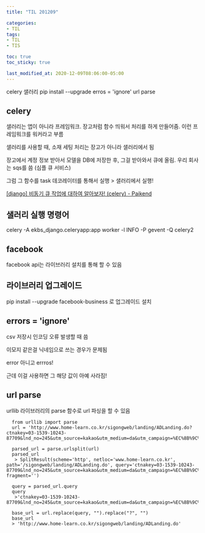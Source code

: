 ```yaml
---
title: "TIL 201209"

categories:
- TIL
tags:
- TIL
- TIS

toc: true
toc_sticky: true

last_modified_at: 2020-12-09T08:06:00-05:00
---
```

celery 샐러리 pip install --upgrade erros = 'ignore' url parse

## celery

샐러리는 앱이 아니라 프레임워크. 장고처럼 함수 띄워서 처리를 하게 만들어줌. 이런 프레임워크를 워커라고 부름

샐러리를 사용할 때, 소재 세팅 처리는 장고가 아니라 샐러리에서 됨

장고에서 계정 정보 받아서 모델을 DB에 저장한 후, 그걸 받아와서 큐에 올림. 우리 회사는 sqs를 씀 (심플 큐 서비스)

그럼 그 함수를 task 데코레이터를 통해서 실행 > 샐러리에서 실행!

[\[django\] 비동기 큐 작업에 대하여 알아보자! (celery) - Paikend](https://paikgyeong.tistory.com/17)

## 샐러리 실행 명령어

celery -A ekbs_django.celeryapp:app worker -l INFO -P gevent -Q celery2

## facebook 

facebook api는 라이브러리 설치를 통해 할 수 있음

## 라이브러리 업그레이드

pip install --upgrade facebook-business 로 업그레이드 설치

## errors = 'ignore'

csv 저장시 인코딩 오류 발생할 때 씀

이모지 같은걸 닉네임으로 쓰는 경우가 문제됨

error 아니고 errros!

근데 이걸 사용하면 그 해당 값이 아예 사라짐!

## url parse

urllib 라이브러리의 parse 함수로 url 파싱을 할 수 있음

      from urllib import parse
      url = 'http://www.home-learn.co.kr/sigongweb/landing/ADLanding.do?ctnakey=03-1539-10243-87709&lnd_no=245&utm_source=kakao&utm_medium=da&utm_campaign=%EC%8B%9C%EA%B3%B5%EA%B5%90%EC%9C%A1_Mobile&utm_group=%EC%B9%B4%EC%B9%B4%EC%98%A4%EC%8A%A4%ED%86%A0%EB%A6%AC_3140_4&utm_term=%EB%8B%A4%EA%B0%96%EA%B3%A0%EC%9E%88%EB%8B%A4_%EC%8B%9C%ED%97%98%EC%A7%80%EA%B5%90%EC%9E%AC%EB%B9%84%EA%B5%90_%EB%8B%AC%EC%9D%B8_1200x628'
      
      parsed_url = parse.urlsplit(url)
      parsed_url 
       > SplitResult(scheme='http', netloc='www.home-learn.co.kr', path='/sigongweb/landing/ADLanding.do', query='ctnakey=03-1539-10243-87709&lnd_no=245&utm_source=kakao&utm_medium=da&utm_campaign=%EC%8B%9C%EA%B3%B5%EA%B5%90%EC%9C%A1_Mobile&utm_group=%EC%B9%B4%EC%B9%B4%EC%98%A4%EC%8A%A4%ED%86%A0%EB%A6%AC_3140_4&utm_term=%EB%8B%A4%EA%B0%96%EA%B3%A0%EC%9E%88%EB%8B%A4_%EC%8B%9C%ED%97%98%EC%A7%80%EA%B5%90%EC%9E%AC%EB%B9%84%EA%B5%90_%EB%8B%AC%EC%9D%B8_1200x628', fragment='')
      
      query = parsed_url.query
      query 
       >'ctnakey=03-1539-10243-87709&lnd_no=245&utm_source=kakao&utm_medium=da&utm_campaign=%EC%8B%9C%EA%B3%B5%EA%B5%90%EC%9C%A1_Mobile&utm_group=%EC%B9%B4%EC%B9%B4%EC%98%A4%EC%8A%A4%ED%86%A0%EB%A6%AC_3140_4&utm_term=%EB%8B%A4%EA%B0%96%EA%B3%A0%EC%9E%88%EB%8B%A4_%EC%8B%9C%ED%97%98%EC%A7%80%EA%B5%90%EC%9E%AC%EB%B9%84%EA%B5%90_%EB%8B%AC%EC%9D%B8_1200x628'
      
      base_url = url.replace(query, "").replace("?", "")
      base_url 
      > 'http://www.home-learn.co.kr/sigongweb/landing/ADLanding.do'


